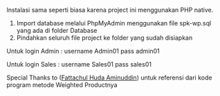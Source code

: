 Instalasi sama seperti biasa karena project ini menggunakan PHP native.
1. Import database melalui PhpMyAdmin menggunakan file spk-wp.sql yang ada di folder Database
2. Pindahkan seluruh file project ke folder yang sudah disiapkan

Untuk login Admin :
username Admin01
pass admin01

Untuk login Sales :
username Sales01
pass sales01

Special Thanks to  ([Fattachul Huda Aminuddin](https://youtu.be/sOLi7w3J65A?si=-pJUC4uY04_R4455)) untuk referensi dari kode program metode Weighted Productnya
